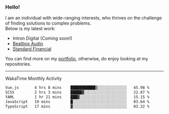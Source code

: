 ### Hello!

I am an individual with wide-ranging interests, who thrives on the challenge of finding solutions to complex problems. <br/> Below is my latest work:
- Intron Digital (Coming soon!)
- [Beatbox Audio](https://bumbleboss.xyz/w/beatbox-audio)
- [Standard Financial](https://bumbleboss.xyz/w/standard-financial)

You can find more on my [portfolio](https://bumbleboss.xyz/work), otherwise, do enjoy looking at my repositories.

---

WakaTime Monthly Activity

<!--START_SECTION:waka-->

```txt
Vue.js       4 hrs 8 mins    ███████████▒░░░░░░░░░░░░░   45.98 %
SCSS         2 hrs 3 mins    █████▓░░░░░░░░░░░░░░░░░░░   22.87 %
YAML         1 hr 21 mins    ███▓░░░░░░░░░░░░░░░░░░░░░   15.15 %
JavaScript   19 mins         █░░░░░░░░░░░░░░░░░░░░░░░░   03.64 %
TypeScript   17 mins         ▓░░░░░░░░░░░░░░░░░░░░░░░░   03.32 %
```

<!--END_SECTION:waka-->

